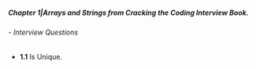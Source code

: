 ##### Chapter 1|Arrays and Strings from Cracking the Coding Interview Book.

 ###### - Interview Questions
   - **1.1** Is Unique.

